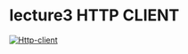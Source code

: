 # lecture3 HTTP CLIENT
[![Http-client](https://github.com/stianOek-advanced-java-PGR203/lecture3_httpClient/actions/workflows/maven.yml/badge.svg)](https://github.com/stianOek-advanced-java-PGR203/lecture3_httpClient/actions/workflows/maven.yml)
